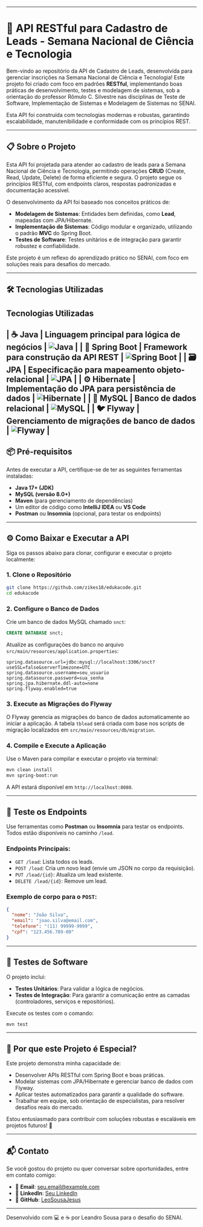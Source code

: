 -----

# 🚀 API RESTful para Cadastro de Leads - Semana Nacional de Ciência e Tecnologia

Bem-vindo ao repositório da API de Cadastro de Leads, desenvolvida para gerenciar inscrições na Semana Nacional de Ciência e Tecnologia\! Este projeto foi criado com foco em padrões **RESTful**, implementando boas práticas de desenvolvimento, testes e modelagem de sistemas, sob a orientação do professor Rômulo C. Silvestre nas disciplinas de Teste de Software, Implementação de Sistemas e Modelagem de Sistemas no SENAI.

Esta API foi construída com tecnologias modernas e robustas, garantindo escalabilidade, manutenibilidade e conformidade com os princípios REST.

-----

## 📋 Sobre o Projeto

Esta API foi projetada para atender ao cadastro de leads para a Semana Nacional de Ciência e Tecnologia, permitindo operações **CRUD** (Create, Read, Update, Delete) de forma eficiente e segura. O projeto segue os princípios RESTful, com endpoints claros, respostas padronizadas e documentação acessível.

O desenvolvimento da API foi baseado nos conceitos práticos de:

  * **Modelagem de Sistemas**: Entidades bem definidas, como **Lead**, mapeadas com JPA/Hibernate.
  * **Implementação de Sistemas**: Código modular e organizado, utilizando o padrão **MVC** do Spring Boot.
  * **Testes de Software**: Testes unitários e de integração para garantir robustez e confiabilidade.

Este projeto é um reflexo do aprendizado prático no SENAI, com foco em soluções reais para desafios do mercado.

-----

## 🛠️ Tecnologias Utilizadas

**Tecnologias Utilizadas**
-----
| ☕ **Java** | Linguagem principal para lógica de negócios | ![Java](https://img.shields.io/badge/Java-ED8B00?style=for-the-badge&logo=openjdk&logoColor=white) |
| 🌱 **Spring Boot** | Framework para construção da API REST | ![Spring Boot](https://img.shields.io/badge/Spring_Boot-6DB33F?style=for-the-badge&logo=spring-boot&logoColor=white) |
| 🗃️ **JPA** | Especificação para mapeamento objeto-relacional | ![JPA](https://img.shields.io/badge/JPA-59666C?style=for-the-badge&logo=databricks&logoColor=white) |
| ⚙️ **Hibernate** | Implementação do JPA para persistência de dados | ![Hibernate](https://img.shields.io/badge/Hibernate-59666C?style=for-the-badge&logo=hibernate&logoColor=white) |
| 🐬 **MySQL** | Banco de dados relacional | ![MySQL](https://img.shields.io/badge/MySQL-4479A1?style=for-the-badge&logo=mysql&logoColor=white) |
| 🐦 **Flyway** | Gerenciamento de migrações de banco de dados | ![Flyway](https://img.shields.io/badge/Flyway-CC0200?style=for-the-badge&logo=flyway&logoColor=white) |
-----

## 📦 Pré-requisitos

Antes de executar a API, certifique-se de ter as seguintes ferramentas instaladas:

  * **Java 17+ (JDK)**
  * **MySQL (versão 8.0+)**
  * **Maven** (para gerenciamento de dependências)
  * Um editor de código como **IntelliJ IDEA** ou **VS Code**
  * **Postman** ou **Insomnia** (opcional, para testar os endpoints)

-----

## ⚙️ Como Baixar e Executar a API

Siga os passos abaixo para clonar, configurar e executar o projeto localmente:

### 1\. Clone o Repositório

```bash
git clone https://github.com/zikes18/edukacode.git
cd edukacode
```

### 2\. Configure o Banco de Dados

Crie um banco de dados MySQL chamado `snct`:

```sql
CREATE DATABASE snct;
```

Atualize as configurações do banco no arquivo `src/main/resources/application.properties`:

```properties
spring.datasource.url=jdbc:mysql://localhost:3306/snct?useSSL=false&serverTimezone=UTC
spring.datasource.username=seu_usuario
spring.datasource.password=sua_senha
spring.jpa.hibernate.ddl-auto=none
spring.flyway.enabled=true
```

### 3\. Execute as Migrações do Flyway

O Flyway gerencia as migrações do banco de dados automaticamente ao iniciar a aplicação. A tabela `tblead` será criada com base nos scripts de migração localizados em `src/main/resources/db/migration`.

### 4\. Compile e Execute a Aplicação

Use o Maven para compilar e executar o projeto via terminal:

```bash
mvn clean install
mvn spring-boot:run
```

A API estará disponível em `http://localhost:8080`.

-----

## 🧪 Teste os Endpoints

Use ferramentas como **Postman** ou **Insomnia** para testar os endpoints. Todos estão disponíveis no caminho `/lead`.

### Endpoints Principais:

  * `GET /lead`: Lista todos os leads.
  * `POST /lead`: Cria um novo lead (envie um JSON no corpo da requisição).
  * `PUT /lead/{id}`: Atualiza um lead existente.
  * `DELETE /lead/{id}`: Remove um lead.

### Exemplo de corpo para o `POST`:

```json
{
  "nome": "João Silva",
  "email": "joao.silva@email.com",
  "telefone": "(11) 99999-9999",
  "cpf": "123.456.789-00"
}
```

-----

## 🔬 Testes de Software

O projeto inclui:

  * **Testes Unitários**: Para validar a lógica de negócios.
  * **Testes de Integração**: Para garantir a comunicação entre as camadas (controladores, serviços e repositórios).

Execute os testes com o comando:

```bash
mvn test
```

-----

## 🌟 Por que este Projeto é Especial?

Este projeto demonstra minha capacidade de:

  * Desenvolver APIs RESTful com Spring Boot e boas práticas.
  * Modelar sistemas com JPA/Hibernate e gerenciar banco de dados com Flyway.
  * Aplicar testes automatizados para garantir a qualidade do software.
  * Trabalhar em equipe, sob orientação de especialistas, para resolver desafios reais do mercado.

Estou entusiasmado para contribuir com soluções robustas e escaláveis em projetos futuros\! 🚀

-----

## 📬 Contato

Se você gostou do projeto ou quer conversar sobre oportunidades, entre em contato comigo:

  * 📧 **Email**: seu.email@example.com
  * 💼 **LinkedIn**: [Seu LinkedIn](https://www.google.com/search?q=https://www.linkedin.com/in/seulinkedin)
  * 🐙 **GitHub**: [LeoSousaJesus](https://www.google.com/search?q=https://github.com/LeoSousaJesus)

-----

Desenvolvido com 💻 e ☕ por Leandro Sousa para o desafio do SENAI.
